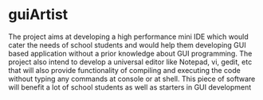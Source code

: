 guiArtist
=========

The project aims at developing a high performance mini IDE which would cater the needs of school students and would help them developing GUI based application without a prior knowledge about GUI programming. The project also intend to develop a universal editor like Notepad, vi, gedit, etc that will also provide functionality of compiling and executing the code without typing any commands at console or at shell. This piece of software will benefit a lot of school students as well as starters in GUI development
